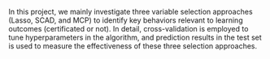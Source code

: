 In this project, we mainly investigate three variable selection approaches (Lasso, SCAD, and MCP) to identify key behaviors relevant to learning outcomes (certificated or not).
In detail, cross-validation is employed to tune hyperparameters in the algorithm, and prediction results in the test set is used to measure the effectiveness of these three selection approaches.
